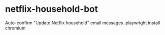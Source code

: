 # netflix-household-bot
Auto-confirm "Update Netflix household" email messages.
playwright install chromium